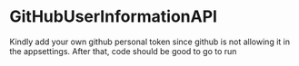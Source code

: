 # GitHubUserInformationAPI

Kindly add your own github personal token since github is not allowing it in the appsettings. After that, code should be good to go to run
